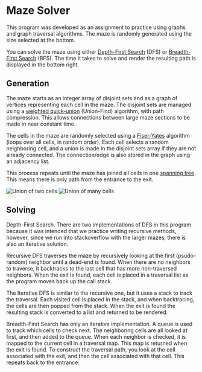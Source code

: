 # Maze Solver
This program was developed as an assignment to practice using graphs and
graph traversal algorithms. The maze is randomly generated using the size
selected at the bottom.

You can solve the maze using either [Depth-First Search](https://en.wikipedia.org/wiki/Depth-first_search) (DFS) or
[Breadth-First Search](https://en.wikipedia.org/wiki/Breadth-first_search) (BFS). The time it takes to solve and render
the resulting path is displayed in the bottom right.

## Generation
The maze starts as an integer array of disjoint sets and as a graph of vertices 
representing each cell in the maze. The disjoint sets are managed using a [weighted 
quick-union](https://medium.com/@dhaneshchaudhary99/union-find-by-rank-and-path-compression-5f461a5b9839)
(Union-Find) algorithm, with path compression. This allows connections 
between large maze sections to be made in near constant time.

The cells in the maze are randomly selected using a [Fiser-Yates](https://en.wikipedia.org/wiki/Fisher%E2%80%93Yates_shuffle)
algorithm (loops over all cells, in random order). Each cell selects a random neighboring
cell, and a union is made in the disjoint sets array if they are not already 
connected. The connection/edge is also stored in the graph using an adjacency list.

This process repeats until the maze has joined all cells in one [spanning tree](https://en.wikipedia.org/wiki/Spanning_tree). 
This means there is only path from the entrance to the exit. 

![Union of two cells](https://plindsay.greenriverdev.com/portfolio/images/maze/mazes_4.png)
![Union of many cells](https://plindsay.greenriverdev.com/portfolio/images/maze/mazes_5.png)

## Solving

Depth-First Search. There are two implementations of DFS in this program because
it was intended that we practice writing recursive methods, however, since we run 
into stackoverflow with the larger mazes, there is also an iterative solution.

Recursive DFS traverses the maze by recursively looking at the first (psudo-random)
neighbor until a dead-end is found. When there are no neighbors to traverse, it 
backtracks to the last cell that has more non-traversed neighbors. When the exit is found,
each cell is placed in a traversal list as the program moves back up the call stack.

The Iterative DFS is similar to the recursive one, but it uses a stack to track the 
traversal. Each visited cell is placed in the stack, and when backtracing, the cells 
are then popped from the stack. When the exit is found the resulting stack is converted
to a list and returned to be rendered.

Breadth-First Search has only an iterative implementation. A queue is used to track which
cells to check next. The neighboring cells are all looked at first, and then added to the
queue. When each neighbor is checked, it is mapped to the current cell in a traversal map. 
This map is returned when the exit is found. To construct the traversal path, you
look at the cell associated with the exit, and then the cell associated with that cell.
This repeats back to the entrance.
